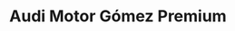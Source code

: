 ---
title: "Audi Motor Gómez Premium"
url: /collado-villalba/audi-motor-gomez-premium/
shop: coche
---